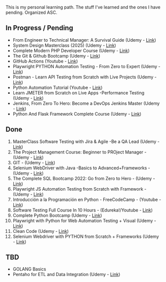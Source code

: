 This is my personal learning path. The stuff I've learned and the ones I have pending. Organized ASC. 

## In Progress / Pending
- From Engineer to Technical Manager: A Survival Guide (Udemy - [Link](https://www.udemy.com/course/from-engineer-to-technical-manager-a-survival-guide/))
- System Design Masterclass (2025) (Udemy - [Link](https://www.udemy.com/course/system-design-masterclass/))
- Complete Modern PHP Developer Course (Udemy - [Link](https://www.udemy.com/course/complete-modern-php-developer/?couponCode=ST6MT60525G3))
- The Git & Github Bootcamp (Udemy - [Link](https://www.udemy.com/course/git-and-github-bootcamp/))
- GitHub Actions (Youtube - [Link](https://www.youtube.com/watch?v=R8_veQiYBjI))
- Playwright PYTHON Automation Testing - From Zero to Expert (Udemy - [Link](https://www.udemy.com/course/playwright-python-automation-testing-pytest))
- Postman - Learn API Testing from Scratch with Live Projects (Udemy - [Link](https://www.udemy.com/course/postman-api-automation-testing-with-javascript/))
- Python Automation Tutorial (Youtube - [Link](https://www.youtube.com/watch?v=s8XjEuplx_U))
- Learn JMETER from Scratch on Live Apps -Performance Testing (Udemy - [Link](https://www.udemy.com/course/learn-jmeter-from-scratch-performance-load-testing-tool/))
- Jenkins, From Zero To Hero: Become a DevOps Jenkins Master (Udemy - [Link](https://www.udemy.com/course/jenkins-from-zero-to-hero/))
- Python And Flask Framework Complete Course (Udemy - [Link](https://www.udemy.com/course/flask-framework-complete-course-for-beginners/))


## Done
1. MasterClass Software Testing with Jira & Agile -Be a QA Lead (Udemy - [Link](https://www.udemy.com/course/learn-software-testing-in-practical-become-a-qa-expert/))
2. The Project Management Course: Beginner to PROject Manager - (Udemy - [Link](https://www.udemy.com/course/the-project-management-course-beginner-to-project-manager/))
2. GIT - (Udemy - [Link](https://www.udemy.com/course/git-expert-4-hours/))
3. Selenium WebDriver with Java -Basics to Advanced+Frameworks - (Udemy - [Link](https://www.udemy.com/course/selenium-real-time-examplesinterview-questions/))
4. The Complete SQL Bootcamp 2022: Go from Zero to Hero - (Udemy - [Link](https://www.udemy.com/course/the-complete-sql-bootcamp/))
5. Playwright JS Automation Testing from Scratch with Framework - (Udemy - [Link](https://www.udemy.com/course/playwright-tutorials-automation-testing/))
6. Introducción a la Programación en Python - FreeCodeCamp - (Youtube - [Link](https://www.youtube.com/watch?v=DLikpfc64cA&list=PL_alpKV82zponmQ-W4NN3fDxHc244glng&index=1))
7. Software Testing Full Course In 10 Hours - (Edureka!/Youtube - [Link](https://www.youtube.com/watch?v=sO8eGL6SFsA))
8. Complete Python Bootcamp (Udemy - [Link](https://www.udemy.com/course/complete-python-bootcamp))
9. Playwright with Python for Web Automation Testing + Visual (Udemy - [Link](https://www.udemy.com/course/playwright-with-python-for-web-automation-testing/))
10. Clean Code (Udemy - [Link](https://www.udemy.com/course/writing-clean-code/))
11. Selenium Webdriver with PYTHON from Scratch + Frameworks (Udemy - [Link](https://www.udemy.com/course/learn-selenium-automation-in-easy-python-language/))


## TBD
- GOLANG Basics 
- Pentaho for ETL and Data Integration (Udemy - [Link](https://www.udemy.com/course/pentaho-for-etl-data-integration-masterclass/))
